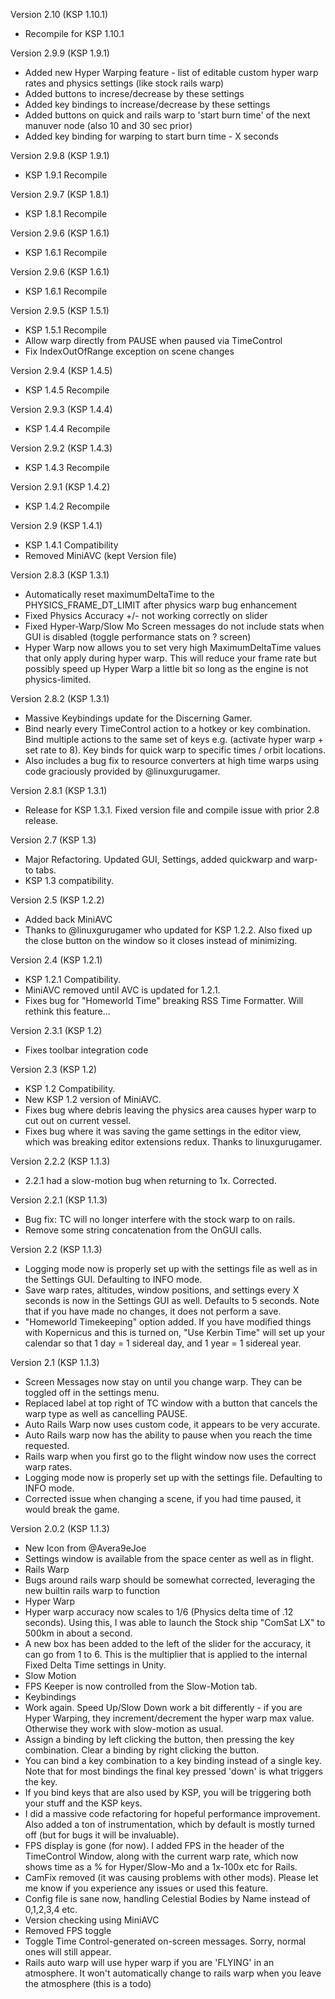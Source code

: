 Version 2.10 (KSP 1.10.1)
- Recompile for KSP 1.10.1

Version 2.9.9 (KSP 1.9.1)
- Added new Hyper Warping feature - list of editable custom hyper warp rates and physics settings (like stock rails warp)
- Added buttons to increse/decrease by these settings
- Added key bindings to increase/decrease by these settings
- Added buttons on quick and rails warp to 'start burn time' of the next manuver node (also 10 and 30 sec prior)
- Added key binding for warping to start burn time - X seconds

Version 2.9.8 (KSP 1.9.1)
- KSP 1.9.1 Recompile

Version 2.9.7 (KSP 1.8.1)
- KSP 1.8.1 Recompile

Version 2.9.6 (KSP 1.6.1)
- KSP 1.6.1 Recompile

Version 2.9.6 (KSP 1.6.1)
- KSP 1.6.1 Recompile

Version 2.9.5 (KSP 1.5.1)
- KSP 1.5.1 Recompile
- Allow warp directly from PAUSE when paused via TimeControl
- Fix IndexOutOfRange exception on scene changes

Version 2.9.4 (KSP 1.4.5)
- KSP 1.4.5 Recompile

Version 2.9.3 (KSP 1.4.4)
- KSP 1.4.4 Recompile

Version 2.9.2 (KSP 1.4.3)
- KSP 1.4.3 Recompile

Version 2.9.1 (KSP 1.4.2)
- KSP 1.4.2 Recompile

Version 2.9 (KSP 1.4.1)
- KSP 1.4.1 Compatibility
- Removed MiniAVC (kept Version file)

Version 2.8.3 (KSP 1.3.1)
- Automatically reset maximumDeltaTime to the PHYSICS_FRAME_DT_LIMIT after physics warp bug enhancement
- Fixed Physics Accuracy +/- not working correctly on slider
- Fixed Hyper-Warp/Slow Mo Screen messages do not include stats when GUI is disabled (toggle performance stats on ? screen)
- Hyper Warp now allows you to set very high MaximumDeltaTime values that only apply during hyper warp. This will reduce your frame rate but possibly speed up Hyper Warp a little bit so long as the engine is not physics-limited.

Version 2.8.2 (KSP 1.3.1)
- Massive Keybindings update for the Discerning Gamer.
- Bind nearly every TimeControl action to a hotkey or key combination. Bind multiple actions to the same set of keys e.g. (activate hyper warp + set rate to 8). Key binds for quick warp to specific times / orbit locations.
- Also includes a bug fix to resource converters at high time warps using code graciously provided by @linuxgurugamer.

Version 2.8.1 (KSP 1.3.1)
- Release for KSP 1.3.1. Fixed version file and compile issue with prior 2.8 release.

Version 2.7 (KSP 1.3)
- Major Refactoring. Updated GUI, Settings, added quickwarp and warp-to tabs.
- KSP 1.3 compatibility.

Version 2.5 (KSP 1.2.2)
- Added back MiniAVC
- Thanks to @linuxgurugamer who updated for KSP 1.2.2. Also fixed up the close button on the window so it closes instead of minimizing.

Version 2.4 (KSP 1.2.1)

- KSP 1.2.1 Compatibility.
- MiniAVC removed until AVC is updated for 1.2.1.
- Fixes bug for "Homeworld Time" breaking RSS Time Formatter. Will rethink this feature...

Version 2.3.1 (KSP 1.2)
- Fixes toolbar integration code

Version 2.3 (KSP 1.2)

- KSP 1.2 Compatibility.
- New KSP 1.2 version of MiniAVC.
- Fixes bug where debris leaving the physics area causes hyper warp to cut out on current vessel.
- Fixes bug where it was saving the game settings in the editor view, which was breaking editor extensions redux. Thanks to linuxgurugamer.

Version 2.2.2 (KSP 1.1.3)
- 2.2.1 had a slow-motion bug when returning to 1x. Corrected.

Version 2.2.1 (KSP 1.1.3)
- Bug fix: TC will no longer interfere with the stock warp to on rails.
- Remove some string concatenation from the OnGUI calls.

Version 2.2 (KSP 1.1.3)

- Logging mode now is properly set up with the settings file as well as in the Settings GUI. Defaulting to INFO mode.
- Save warp rates, altitudes, window positions, and settings every X seconds is now in the Settings GUI as well. Defaults to 5 seconds. Note that if you have made no changes, it does not perform a save.
- "Homeworld Timekeeping" option added. If you have modified things with Kopernicus and this is turned on, "Use Kerbin Time" will set up your calendar so that 1 day = 1 sidereal day, and 1 year = 1 sidereal year.

Version 2.1 (KSP 1.1.3)

- Screen Messages now stay on until you change warp. They can be toggled off in the settings menu.
- Replaced label at top right of TC window with a button that cancels the warp type as well as cancelling PAUSE.
- Auto Rails Warp now uses custom code, it appears to be very accurate.
- Auto Rails warp now has the ability to pause when you reach the time requested.
- Rails warp when you first go to the flight window now uses the correct warp rates.
- Logging mode now is properly set up with the settings file. Defaulting to INFO mode.
- Corrected issue when changing a scene, if you had time paused, it would break the game.


Version 2.0.2 (KSP 1.1.3)

- New Icon from @Avera9eJoe
- Settings window is available from the space center as well as in flight.
- Rails Warp
 - Bugs around rails warp should be somewhat corrected, leveraging the new builtin rails warp to function
- Hyper Warp
 - Hyper warp accuracy now scales to 1/6 (Physics delta time of .12 seconds). Using this, I was able to launch the Stock ship "ComSat LX" to 500km in about a second.
 - A new box has been added to the left of the slider for the accuracy, it can go from 1 to 6. This is the multiplier that is applied to the internal Fixed Delta Time settings in Unity.
- Slow Motion
 - FPS Keeper is now controlled from the Slow-Motion tab.
- Keybindings
 - Work again. Speed Up/Slow Down work a bit differently - if you are Hyper Warping, they increment/decrement the hyper warp max value. Otherwise they work with slow-motion as usual.
 - Assign a binding by left clicking the button, then pressing the key combination. Clear a binding by right clicking the button.
 - You can bind a key combination to a key binding instead of a single key. Note that for most bindings the final key pressed 'down' is what triggers the key.
 - If you bind keys that are also used by KSP, you will be triggering both your stuff and the KSP keys.
- I did a massive code refactoring for hopeful performance improvement. Also added a ton of instrumentation, which by default is mostly turned off (but for bugs it will be invaluable).
- FPS display is gone (for now). I added FPS in the header of the TimeControl Window, along with the current warp rate, which now shows time as a % for Hyper/Slow-Mo and a 1x-100x etc for Rails.
- CamFix removed (it was causing problems with other mods). Please let me know if you experience any issues or used this feature.
- Config file is sane now, handling Celestial Bodies by Name instead of 0,1,2,3,4 etc.
- Version checking using MiniAVC
- Removed FPS toggle
- Toggle Time Control-generated on-screen messages. Sorry, normal ones will still appear.
- Rails auto warp will use hyper warp if you are 'FLYING' in an atmosphere. It won't automatically change to rails warp when you leave the atmosphere (this is a todo)
